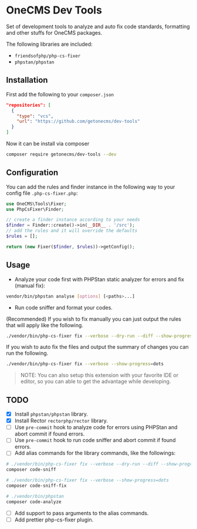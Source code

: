 # OneCMS Dev Tools

Set of development tools to analyze and auto fix code standards, formatting and other stuffs for OneCMS packages.

The following libraries are included:

- `friendsofphp/php-cs-fixer`
- `phpstan/phpstan`

## Installation

First add the following to your `composer.json`

```json
"repositories": [
  {
    "type": "vcs",
    "url": "https://github.com/getonecms/dev-tools"
  }
]
```

Now it can be install via composer

```bash
composer require getonecms/dev-tools --dev
```

## Configuration

You can add the rules and finder instance in the following way to your config file `.php-cs-fixer.php`:

```php
use OneCMS\Tools\Fixer;
use PhpCsFixer\Finder;

// create a finder instance according to your needs
$finder = Finder::create()->in(__DIR__ . '/src');
// add the rules and it will override the defaults
$rules = [];

return (new Fixer($finder, $rules))->getConfig();
```

## Usage

- Analyze your code first with PHPStan static analyzer for errors and fix (manual fix):

```bash
vendor/bin/phpstan analyse [options] [<paths>...]
```

- Run code sniffer and format your codes.

(Recommended) If you wish to fix manually you can just output the rules that will apply like the following.

```bash
./vendor/bin/php-cs-fixer fix --verbose --dry-run --diff --show-progress=dots
```

If you wish to auto fix the files and output the summary of changes you can run the following.

```bash
./vendor/bin/php-cs-fixer fix --verbose --show-progress=dots
```

>NOTE: You can also setup this extension with your favorite IDE or editor, so you can able to get the advantage while developing.

## TODO

- [x] Install `phpstan/phpstan` library.
- [x] Install Rector `rectorphp/rector` library.
- [ ] Use `pre-commit` hook to analyze code for errors using PHPStan and abort commit if found errors.
- [ ] Use `pre-commit` hook to run code sniffer and abort commit if found errors.
- [ ] Add alias commands for the library commands, like the followings:

```bash
# ./vendor/bin/php-cs-fixer fix --verbose --dry-run --diff --show-progress=dots
composer code-sniff

# ./vendor/bin/php-cs-fixer fix --verbose --show-progress=dots
composer code-sniff-fix

# ./vendor/bin/phpstan
composer code-analyze
```

- [ ] Add support to pass arguments to the alias commands.
- [ ] Add prettier php-cs-fixer plugin.
